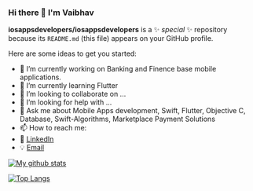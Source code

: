 ### Hi there 👋 I'm Vaibhav


**iosappsdevelopers/iosappsdevelopers** is a ✨ _special_ ✨ repository because its `README.md` (this file) appears on your GitHub profile.

Here are some ideas to get you started:

- 🔭 I’m currently working on Banking and Finence base mobile applications.
- 🌱 I’m currently learning Flutter
- 👯 I’m looking to collaborate on ...
- 🤔 I’m looking for help with ...
- 💬 Ask me about  Mobile Apps development, Swift, Flutter, Objective C, Database, Swift-Algorithms, Marketplace Payment Solutions 
- 📫 How to reach me: 
- :office: [LinkedIn](https://www.linkedin.com/in/dixit-vaibhav)
- :bulb: [Email](er.vaibhavdixit@yahoo.com)

[![My github stats](https://github-readme-stats.vercel.app/api?username=iosappsdevelopers&count_private=true&show_icons=true&theme=radical&hide_rank=false)](https://github.com/anuraghazra/github-readme-stats)

[![Top Langs](https://github-readme-stats.vercel.app/api/top-langs/?username=iosappsdevelopers)](https://github.com/anuraghazra/github-readme-stats)





<!-- 
Contributing
Contributions are welcome
	•	Please, feel free to create an issue in issues(https://github.com/iosappsdevelopers/github-readme-social-article/issues) if you see any or want to suggest any improvement.
	•	If you want to show off your social article from other sites, please create an issue(https://github.com/iosappsdevelopers/github-readme-social-article/issues/new), so I can investigate their apis, or you can create PR (But please create an issue first), if you want to.

<!-- 
- 😄 Pronouns: ...
- ⚡ Fun fact: ...

<-- 


